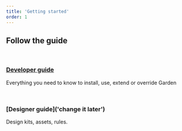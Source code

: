 ```yaml
---
title: 'Getting started'
order: 1
---
```


## Follow the guide

<br>

### [Developer guide](/getStarted/developers/)

Everything you need to know to install, use, extend or override Garden

<br>

### [Designer guide]('change it later')

Design kits, assets, rules.
